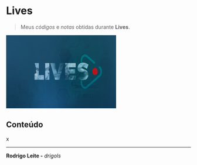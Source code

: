 # Lives

> Meus *códigos* e *notas* obtidas durante **Lives**.

![logo](res/logo.png)

## Conteúdo

x

---

**Rodrigo Leite -** *drigols*
